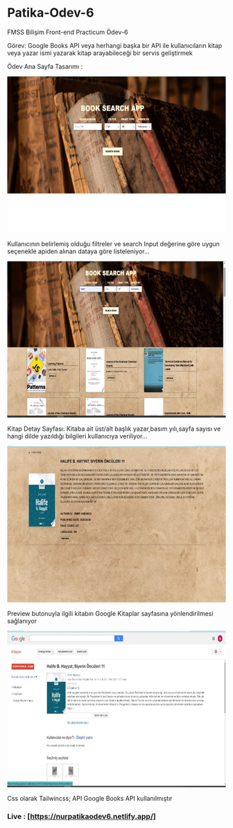 # Patika-Odev-6
FMSS Bilişim Front-end Practicum Ödev-6

Görev: Google Books API veya herhangi başka bir API ile kullanıcıların kitap veya yazar ismi yazarak kitap arayabileceği bir servis geliştirmek

Ödev Ana Sayfa Tasarımı :

<img src="./src/img/1.jpg" alt="alt text" width="640" height="360">

Kullanıcının belirlemiş olduğu filtreler ve search Input değerine göre uygun seçenekle apiden alınan dataya göre listeleniyor...

<img src="./src/img/2.jpg" alt="alt text" width="640" height="360">

Kitap Detay Sayfası: 
Kitaba ait üst/alt başlık yazar,basım yılı,sayfa sayısı ve hangi dilde yazıldığı bilgileri kullanıcıya veriliyor...

<img src="./src/img/3.jpg" alt="alt text" width="640" height="360">

 Preview butonuyla  ilgili kitabın Google Kitaplar sayfasına yönlendirilmesi sağlanıyor
 
<img src="./src/img/4.jpg" alt="alt text" width="640" height="360">


Css olarak Tailwincss; API Google Books API kullanılmıştır


### Live : [https://nurpatikaodev6.netlify.app/]
